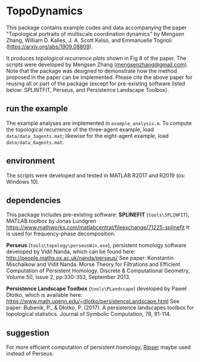 # TopoDynamics

This package contains example codes and data accompanying the paper "Topological
portraits of multiscale coordination dynamics" by Mengsen Zhang, William D.
Kalies, J. A. Scott Kelso, and Emmanuelle Tognoli (https://arxiv.org/abs/1909.08809). 

It produces *topological recurrence plots* shown in Fig 8 of the paper. The scripts were developed by Mengsen Zhang (mengsenzhang@gmail.com). Note that the package was designed to demonstrate how the method proposed in the paper can be implemented. Please cite the above paper for reusing all or part of the package (except for pre-existing software listed below: SPLINTFIT, Perseus, and Persistence Landscape Toolbox).

## run the example
The example analyses are implemented in `example_analysis.m`. To compute the topological recurrence of the three-agent example, load `data/data_3agents.mat`; likewise for the eight-agent example, load `data/data_8agents.mat`.

## environment
The scripts were developed and tested in MATLAB R2017 and R2019 (os: Windows 10).

## dependencies
This package includes pre-existing software: 
**SPLINEFIT** (`tools\SPLINFIT`), MATLAB toolbox by Jonas Lundgren https://www.mathworks.com/matlabcentral/fileexchange/71225-splinefit
It is used for frequency-phase decomposition.

**Perseus** (`tools\topology\perseusWin.exe`), persistent homology software developed by Vidit Nanda, which can be found here: 
http://people.maths.ox.ac.uk/nanda/perseus/
See paper: Konstantin Mischaikow and Vidit Nanda. Morse Theory for Filtrations and Efficient Computation of Persistent Homology. Discrete & Computational Geometry, Volume 50, Issue 2, pp 330-353, September 2013.

**Persistence Landscape Toolbox** (`tools\PLandscape`) developed by Paweł Dłotko, which is available here: 
 https://www.math.upenn.edu/~dlotko/persistenceLandscape.html
See paper: Bubenik, P., & Dłotko, P. (2017). A persistence landscapes toolbox for topological statistics. Journal of Symbolic Computation, 78, 91-114.

## suggestion
For more efficient computation of persistent homology, [Ripser](https://github.com/Ripser/ripser) maybe used instead of Perseus. 